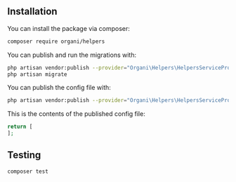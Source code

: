 ## Installation

You can install the package via composer:

```bash
composer require organi/helpers
```

You can publish and run the migrations with:

```bash
php artisan vendor:publish --provider="Organi\Helpers\HelpersServiceProvider" --tag="helpers-migrations"
php artisan migrate
```

You can publish the config file with:
```bash
php artisan vendor:publish --provider="Organi\Helpers\HelpersServiceProvider" --tag="helpers-config"
```

This is the contents of the published config file:

```php
return [
];
```

## Testing

```bash
composer test
```
